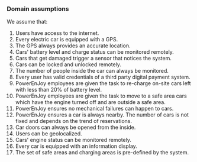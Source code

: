 ### Domain assumptions

We assume that:

1. Users have access to the internet.
2. Every electric car is equipped with a GPS.
3. The GPS always provides an accurate location.
4. Cars' battery level and charge status can be monitored remotely.
5. Cars that get damaged trigger a sensor that notices the system.
6. Cars can be locked and unlocked remotely.
7. The number of people inside the car can always be monitored.
8. Every user has valid credentials of a third party digital payment system.
9. PowerEnJoy employees are given the task to re-charge on-site cars left with less than 20% of battery level.
10. PowerEnJoy employees are given the task to move to a safe area cars which have the engine turned off and are outside a safe area.
11. PowerEnJoy ensures no mechanical failures can happen to cars.
12. PowerEnJoy ensures a car is always nearby. The number of cars is not fixed and depends on the trend of reservations.
13. Car doors can always be opened from the inside.
14. Users can be geolocalized.
15. Cars' engine status can be monitored remotely.
16. Every car is equipped with an information display.
17. The set of safe areas and charging areas is pre-defined by the system.